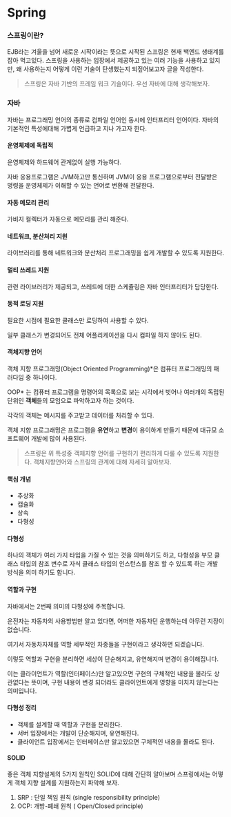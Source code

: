 

# Spring


### 스프링이란?

EJB라는 겨울을 넘어 새로운 시작이라는 뜻으로 시작된 스프링은 현재 백엔드 생태계를 잡아 먹고있다. 스프링을 사용하는 입장에서 제공하고 있는 여러 기능을 사용하고 있지만, 왜 사용하는지 어떻게 이런 기술이 탄생했는지 되짚어보고자 글을 작성한다.



> 스프링은 자바 기반의 프레임 워크 기술이다. 우선 자바에 대해 생각해보자.



### 자바

자바는 프로그래밍 언어의 종류로 컴파일 언어인 동시에 인터프리터 언어이다. 자바의 기본적인 특성에대해 가볍게 언급하고 지나 가고자 한다.

#### 운영체제에 독립적

운영체제와 하드웨어 관계없이 실행 가능하다.

자바 응용프로그램은 JVM하고만 통신하며 JVM이 응용 프로그램으로부터 전달받은 명령을 운영체제가 이해할 수 있는 언어로 변환해 전달한다.

#### 자동 메모리 관리

가비지 컬렉터가 자동으로 메모리를 관리 해준다.

#### 네트워크, 분산처리 지원

라이브러리를 통해 네트워크와 분산처리 프로그래밍을 쉽게 개발할 수 있도록 지원한다.

#### 멀티 쓰레드 지원

관련 라이브러리가 제공되고, 쓰레드에 대한 스케쥴링은 자바 인터프리터가 담당한다.

#### 동적 로딩 지원

필요한 시점에 필요한 클래스만 로딩하여 사용할 수 있다.

일부 클래스가 변경되어도 전체 어플리케이션을 다시 컴파일 하지 않아도 된다.

#### 객체지향 언어

객체 지향 프로그래밍(Object Oriented Programming)*은 컴퓨터 프로그래밍의 패러다임 중 하나이다.

OOP* 는 컴퓨터 프로그램을 명령어의 목록으로 보는 시각에서 벗어나 여러개의 독립된 단위인 **객체**들의 모임으로 파악하고자 하는 것이다.

각각의 객체는 메시지를 주고받고 데이터를 처리할 수 있다.

객체 지향 프로그래밍은 프로그램을 **유연**하고 **변경**이 용이하게 만들기 때문에 대규모 소프트웨어 개발에 많이 사용된다.



> 스프링은 위 특성중 객체지향 언어를 구현하기 편리하게 다룰 수 있도록 지원한다. 객체지향언어와 스프링의 관계에 대해 자세히 알아보자.



#### 핵심 개념

- 추상화
- 캡슐화
- 상속
- 다형성



#### 다형성

하나의 객체가 여러 가지 타입을 가질 수 있는 것을 의미하기도 하고, 다형성을 부모 클래스 타입의 참조 변수로 자식 클래스 타입의 인스턴스를 참조 할 수 있드록 하는 개발 방식을 의미 하기도 합니다.

#### 역할과 구현

자바에서는 2번째 의미의 다형성에 주목합니다.

운전자는 자동차의 사용방법만 알고 있다면, 어떠한 자동차던 운행하는데 아무런 지장이 없습니다.

여기서 자동차자체를 역할 세부적인 차종들을 구현이라고 생각하면 되겠습니다.

이렇듯 역할과 구현을 분리하면 세상이 단순해지고, 유연해지며 변경이 용이해집니다.

이는 클라이언트가 역할(인터페이스)만 알고있으면 구현의 구체적인 내용을 몰라도 상관없다는 뜻이며, 구현 내용이 변경 되더라도 클라이언트에게 영향을 미치지 않는다는 의미입니다.



#### 다형성 정리

- 객체를 설계할 때 역할과 구현을 분리한다.
- 서버 입장에서는 개발이 단순해지며, 유연해진다.
- 클라이언트 입장에서는 인터페이스만 알고있으면 구체적인 내용을 몰라도 된다.



#### SOLID

좋은 객체 지향설계의 5가지 원칙인 SOLID에 대해 간단히 알아보며 스프링에서는 어떻게 객체 지향 설계를 지원하는지 파악해 보자.

1. SRP : 단일 책임 원칙 (single responsibility principle)
2. OCP: 개방-폐쇄 원칙 ( Open/Closed principle)
